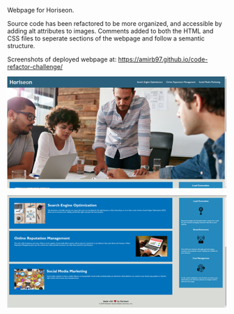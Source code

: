 Webpage for Horiseon.

Source code has been refactored to be more organized, and accessible by adding alt attributes to images.  Comments added to both the HTML and CSS files to seperate sections of the webpage and follow a semantic structure.

Screenshots of deployed webpage at: 
https://amirb97.github.io/code-refactor-challenge/

![Screenshot of webpage](./assets/images/Horiseon-Webpage-1.png?raw=true)

![Screenshot of webpage](./assets/images/Horiseon-Webpage-2.png?raw=true)